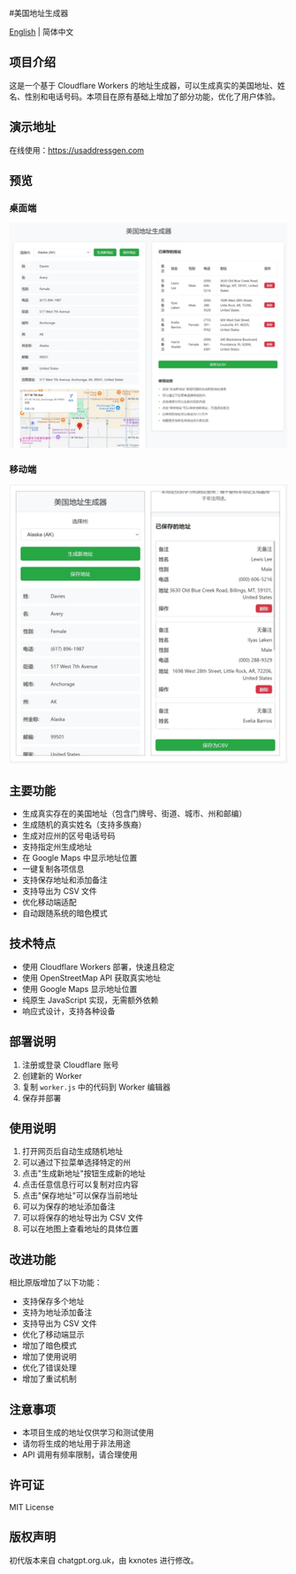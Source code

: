 #美国地址生成器

[English](./README_EN.md) | 简体中文

## 项目介绍
这是一个基于 Cloudflare Workers 的地址生成器，可以生成真实的美国地址、姓名、性别和电话号码。本项目在原有基础上增加了部分功能，优化了用户体验。

## 演示地址
在线使用：https://usaddressgen.com

## 预览
### 桌面端
![桌面端预览](us-address-generator-desktop-screenshot.jpeg)

### 移动端
![移动端预览](us-address-generator-mobile-screenshot.jpeg)

## 主要功能
- 生成真实存在的美国地址（包含门牌号、街道、城市、州和邮编）
- 生成随机的真实姓名（支持多族裔）
- 生成对应州的区号电话号码
- 支持指定州生成地址
- 在 Google Maps 中显示地址位置
- 一键复制各项信息
- 支持保存地址和添加备注
- 支持导出为 CSV 文件
- 优化移动端适配
- 自动跟随系统的暗色模式

## 技术特点
- 使用 Cloudflare Workers 部署，快速且稳定
- 使用 OpenStreetMap API 获取真实地址
- 使用 Google Maps 显示地址位置
- 纯原生 JavaScript 实现，无需额外依赖
- 响应式设计，支持各种设备

## 部署说明
1. 注册或登录 Cloudflare 账号
2. 创建新的 Worker
3. 复制 `worker.js` 中的代码到 Worker 编辑器
4. 保存并部署

## 使用说明
1. 打开网页后自动生成随机地址
2. 可以通过下拉菜单选择特定的州
3. 点击"生成新地址"按钮生成新的地址
4. 点击任意信息行可以复制对应内容
5. 点击"保存地址"可以保存当前地址
6. 可以为保存的地址添加备注
7. 可以将保存的地址导出为 CSV 文件
8. 可以在地图上查看地址的具体位置

## 改进功能
相比原版增加了以下功能：
- 支持保存多个地址
- 支持为地址添加备注
- 支持导出为 CSV 文件
- 优化了移动端显示
- 增加了暗色模式
- 增加了使用说明
- 优化了错误处理
- 增加了重试机制

## 注意事项
- 本项目生成的地址仅供学习和测试使用
- 请勿将生成的地址用于非法用途
- API 调用有频率限制，请合理使用

## 许可证
MIT License

## 版权声明
初代版本来自 chatgpt.org.uk，由 kxnotes 进行修改。
